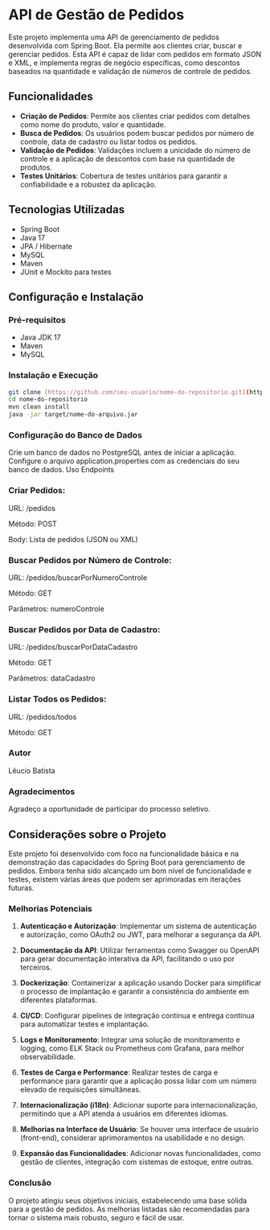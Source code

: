 # API de Gestão de Pedidos

Este projeto implementa uma API de gerenciamento de pedidos desenvolvida com Spring Boot. Ela permite aos clientes criar, buscar e gerenciar pedidos. Esta API é capaz de lidar com pedidos em formato JSON e XML, e implementa regras de negócio específicas, como descontos baseados na quantidade e validação de números de controle de pedidos.

## Funcionalidades

- **Criação de Pedidos**: Permite aos clientes criar pedidos com detalhes como nome do produto, valor e quantidade.
- **Busca de Pedidos**: Os usuários podem buscar pedidos por número de controle, data de cadastro ou listar todos os pedidos.
- **Validação de Pedidos**: Validações incluem a unicidade do número de controle e a aplicação de descontos com base na quantidade de produtos.
- **Testes Unitários**: Cobertura de testes unitários para garantir a confiabilidade e a robustez da aplicação.

## Tecnologias Utilizadas

- Spring Boot
- Java 17
- JPA / Hibernate
- MySQL
- Maven
- JUnit e Mockito para testes

## Configuração e Instalação

### Pré-requisitos

- Java JDK 17
- Maven
- MySQL

### Instalação e Execução

```bash
git clone [https://github.com/seu-usuario/nome-do-repositorio.git](https://github.com/Leuciobatista/infuse)
cd nome-do-repositorio
mvn clean install
java -jar target/nome-do-arquivo.jar
```
### Configuração do Banco de Dados
Crie um banco de dados no PostgreSQL antes de iniciar a aplicação.
Configure o arquivo application.properties com as credenciais do seu banco de dados.
Uso
Endpoints

### Criar Pedidos:

URL: /pedidos

Método: POST

Body: Lista de pedidos (JSON ou XML)
### Buscar Pedidos por Número de Controle:

URL: /pedidos/buscarPorNumeroControle

Método: GET

Parâmetros: numeroControle

### Buscar Pedidos por Data de Cadastro:

URL: /pedidos/buscarPorDataCadastro

Método: GET

Parâmetros: dataCadastro

### Listar Todos os Pedidos:

URL: /pedidos/todos

Método: GET

### Autor
Lêucio Batista

### Agradecimentos 
Agradeço a oportunidade de participar do processo seletivo.

## Considerações sobre o Projeto

Este projeto foi desenvolvido com foco na funcionalidade básica e na demonstração das capacidades do Spring Boot para gerenciamento de pedidos. Embora tenha sido alcançado um bom nível de funcionalidade e testes, existem várias áreas que podem ser aprimoradas em iterações futuras.

### Melhorias Potenciais

1. **Autenticação e Autorização**: Implementar um sistema de autenticação e autorização, como OAuth2 ou JWT, para melhorar a segurança da API.

2. **Documentação da API**: Utilizar ferramentas como Swagger ou OpenAPI para gerar documentação interativa da API, facilitando o uso por terceiros.

3. **Dockerização**: Containerizar a aplicação usando Docker para simplificar o processo de implantação e garantir a consistência do ambiente em diferentes plataformas.

4. **CI/CD**: Configurar pipelines de integração contínua e entrega contínua para automatizar testes e implantação.

5. **Logs e Monitoramento**: Integrar uma solução de monitoramento e logging, como ELK Stack ou Prometheus com Grafana, para melhor observabilidade.

6. **Testes de Carga e Performance**: Realizar testes de carga e performance para garantir que a aplicação possa lidar com um número elevado de requisições simultâneas.

7. **Internacionalização (i18n)**: Adicionar suporte para internacionalização, permitindo que a API atenda a usuários em diferentes idiomas.

8. **Melhorias na Interface de Usuário**: Se houver uma interface de usuário (front-end), considerar aprimoramentos na usabilidade e no design.

9. **Expansão das Funcionalidades**: Adicionar novas funcionalidades, como gestão de clientes, integração com sistemas de estoque, entre outras.

### Conclusão

O projeto atingiu seus objetivos iniciais, estabelecendo uma base sólida para a gestão de pedidos. As melhorias listadas são recomendadas para tornar o sistema mais robusto, seguro e fácil de usar.
